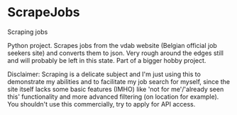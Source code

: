 # ScrapeJobs
Scraping jobs

Python project.
Scrapes jobs from the vdab website (Belgian official job seekers site) and converts them to json.
Very rough around the edges still and will probably be left in this state.
Part of a bigger hobby project.

Disclaimer: Scraping is a delicate subject and I'm just using this to demonstrate my abilities and to facilitate my job search for myself, 
since the site itself lacks some basic features (IMHO) like 'not for me'/'already seen this' functionality and more advanced filtering (on location for example).
You shouldn't use this commercially, try to apply for API access.
